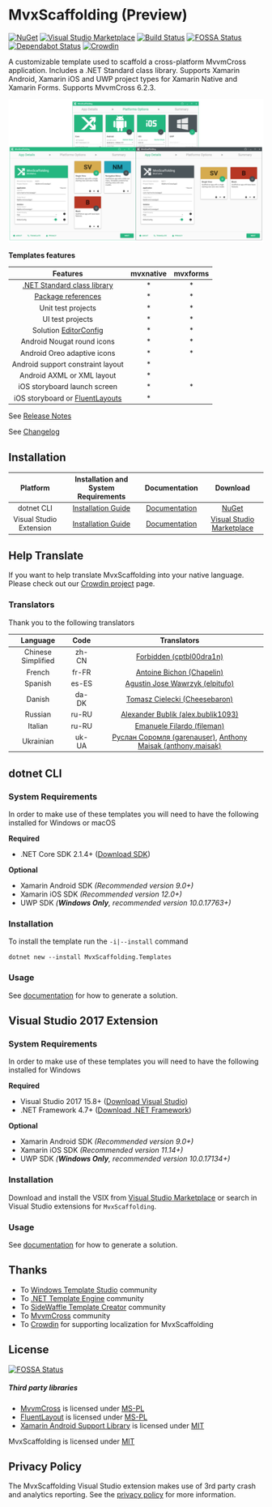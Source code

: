 ﻿# MvxScaffolding (Preview)

[![NuGet](https://badgen.net/nuget/v/MvxScaffolding.Templates)](https://www.nuget.org/packages/MvxScaffolding.Templates/)
[![Visual Studio Marketplace](https://badgen.net/vs-marketplace/v/Plac3Hold3r.MvxScaffolding)](https://marketplace.visualstudio.com/items?itemName=Plac3Hold3r.MvxScaffolding)
[![Build Status](https://plac3hold3r.visualstudio.com/MvxScaffolding/_apis/build/status/MvxScaffolding%20CI)](https://plac3hold3r.visualstudio.com/MvxScaffolding/_build/latest?definitionId=4)
[![FOSSA Status](https://app.fossa.io/api/projects/git%2Bgithub.com%2FPlac3hold3r%2FMvxScaffolding.svg?type=shield)](https://app.fossa.io/projects/git%2Bgithub.com%2FPlac3hold3r%2FMvxScaffolding?ref=badge_shield)
[![Dependabot Status](https://api.dependabot.com/badges/status?host=github&repo=Plac3hold3r/MvxScaffolding)](https://dependabot.com)
[![Crowdin](https://d322cqt584bo4o.cloudfront.net/mvxscaffolding/localized.svg)](https://crowdin.com/project/mvxscaffolding)

A customizable template used to scaffold a cross-platform MvvmCross application. Includes a .NET Standard class library. Supports Xamarin Android, Xamarin iOS and UWP project types for Xamarin Native and Xamarin Forms. Supports MvvmCross 6.2.3.

![MvxScaffolding screenshot](docs/resources/vs_template_banner.png)

__Templates features__

 |                                                     Features                                                      | mvxnative | mvxforms |
 | :---------------------------------------------------------------------------------------------------------------: | :-------: | :------: |
 |           [.NET Standard class library](https://docs.microsoft.com/en-us/dotnet/standard/net-standard)            |     *     |    *     |
 | [Package references](https://docs.microsoft.com/en-us/nuget/consume-packages/package-references-in-project-files) |     *     |    *     |
 |                                                Unit test projects                                                 |     *     |    *     |
 |                                                 UI test projects                                                  |     *     |    *     |
 | Solution [EditorConfig](https://docs.microsoft.com/en-us/visualstudio/ide/create-portable-custom-editor-options)  |     *     |    *     |
 |                                            Android Nougat round icons                                             |     *     |    *     |
 |                                            Android Oreo adaptive icons                                            |     *     |    *     |
 |                                         Android support constraint layout                                         |     *     |
 |                                            Android AXML or XML layout                                             |     *     |
 |                                           iOS storyboard launch screen                                            |     *     |    *     |
 |             iOS storyboard or [FluentLayouts](https://github.com/FluentLayout/Cirrious.FluentLayout)              |     *     |

See [Release Notes](docs/release_notes.md)

See [Changelog](/CHANGELOG.md)

## Installation

 |        Platform         |      Installation and System Requirements      |                Documentation                 |                                                  Download                                                   |
 | :---------------------: | :--------------------------------------------: | :------------------------------------------: | :---------------------------------------------------------------------------------------------------------: |
 |       dotnet CLI        |       [Installation Guide](#dotnet-cli)        | [Documentation](docs/template_dotnet_cli.md) |                      [NuGet](https://www.nuget.org/packages/MvxScaffolding.Templates/)                      |
 | Visual Studio Extension | [Installation Guide](#visual-studio-extension) |     [Documentation](docs/template_vs.md)     | [Visual Studio Marketplace](https://marketplace.visualstudio.com/items?itemName=Plac3Hold3r.MvxScaffolding) |

## Help Translate

If you want to help translate MvxScaffolding into your native language. Please check out our [Crowdin project](https://crowdin.com/project/mvxscaffolding) page.

### Translators

Thank you to the following translators

|      Language      | Code  |                                                                     Translators                                                                      |
| :----------------: | :---: | :--------------------------------------------------------------------------------------------------------------------------------------------------: |
| Chinese Simplified | zh-CN |                                         [Forbidden (cptbl00dra1n)](https://crowdin.com/profile/cptbl00dra1n)                                         |
|       French       | fr-FR |                                          [Antoine Bichon (Chapelin)](https://crowdin.com/profile/Chapelin)                                           |
|      Spanish       | es-ES |                                       [Agustin Jose Wawrzyk (elpitufo)](https://crowdin.com/profile/elpitufo)                                        |
|       Danish       | da-DK |                                       [Tomasz Cielecki (Cheesebaron)](https://crowdin.com/profile/Cheesebaron)                                       |
|      Russian       | ru-RU |                                  [Alexander Bublik (alex.bublik1093)](https://crowdin.com/profile/alex.bublik1093)                                   |
|      Italian       | ru-RU |                                          [Emanuele Filardo (fileman)](https://crowdin.com/profile/fileman)                                           |
|     Ukrainian      | uk-UA | [Руслан Соромля (garenauser)](https://crowdin.com/profile/garenauser), [Anthony Maisak (anthony.maisak)](https://crowdin.com/profile/anthony.maisak) |

## dotnet CLI

### System Requirements

In order to make use of these templates you will need to have the following installed for Windows or macOS

__Required__

 * .NET Core SDK 2.1.4+ ([Download SDK](https://www.microsoft.com/net/download))

 __Optional__ 

 * Xamarin Android SDK _(Recommended version 9.0+)_
 * Xamarin iOS SDK _(Recommended version 12.0+)_
 * UWP SDK _(__Windows Only__, recommended  version 10.0.17763+)_

### Installation

To install the template run the `-i|--install` command

```text
dotnet new --install MvxScaffolding.Templates
```

### Usage

See [documentation](docs/template_dotnet_cli.md) for how to generate a solution.

## Visual Studio 2017 Extension

### System Requirements

In order to make use of these templates you will need to have the following installed for Windows

__Required__

 * Visual Studio 2017 15.8+ ([Download Visual Studio](https://www.visualstudio.com/downloads/))
 * .NET Framework 4.7+ ([Download .NET Framework](https://www.microsoft.com/net/download/windows))

 __Optional__ 

 * Xamarin Android SDK _(Recommended version 9.0+)_
 * Xamarin iOS SDK _(Recommended version 11.14+)_
 * UWP SDK _(__Windows Only__, recommended version 10.0.17134+)_

### Installation

Download and install the VSIX from [Visual Studio Marketplace](https://marketplace.visualstudio.com/items?itemName=Plac3Hold3r.MvxScaffolding) or search in Visual Studio extensions for `MvxScaffolding`.

### Usage

See [documentation](docs/template_vs.md) for how to generate a solution.

## Thanks

- To [Windows Template Studio](https://github.com/Microsoft/WindowsTemplateStudio) community
- To [.NET Template Engine](https://github.com/dotnet/templating) community
- To [SideWaffle Template Creator](https://github.com/ligershark/sidewafflev2) community
- To [MvvmCross](https://github.com/MvvmCross/MvvmCross) community
- To [Crowdin](https://crowdin.com) for supporting localization for MvxScaffolding

## License


[![FOSSA Status](https://app.fossa.io/api/projects/git%2Bgithub.com%2FPlac3hold3r%2FMvxScaffolding.svg?type=large)](https://app.fossa.io/projects/git%2Bgithub.com%2FPlac3hold3r%2FMvxScaffolding?ref=badge_large)

##### Third party libraries
- [MvvmCross](https://github.com/MvvmCross/MvvmCross) is licensed under [MS-PL](https://github.com/MvvmCross/MvvmCross/blob/master/LICENSE)
- [FluentLayout](https://github.com/FluentLayout/Cirrious.FluentLayout) is licensed under [MS-PL](https://github.com/FluentLayout/Cirrious.FluentLayout/blob/master/LICENSE)
- [Xamarin Android Support Library](https://github.com/xamarin/AndroidSupportComponents/) is licensed under [MIT](https://github.com/xamarin/AndroidSupportComponents/blob/master/LICENSE.md)

MvxScaffolding is licensed under [MIT](https://github.com/Plac3hold3r/MvxScaffolding/blob/master/LICENSE)

## Privacy Policy

The MvxScaffolding Visual Studio extension makes use of 3rd party crash and analytics reporting. See the [privacy policy](docs/privacy_policy.md) for more information.
